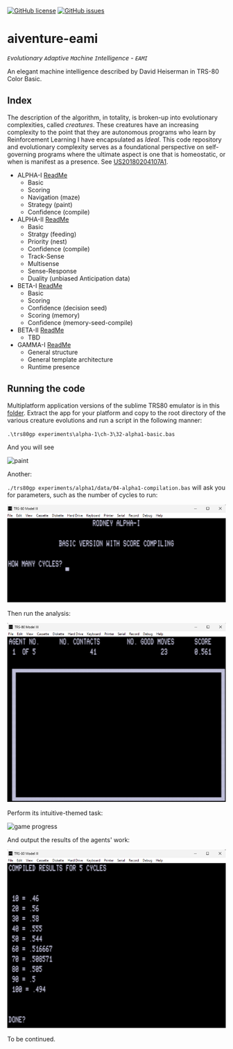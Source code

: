 [![GitHub license](https://img.shields.io/github/license/cartheur/aiventure-eami)](https://github.com/cartheur/aiventure-eami/blob/main/LICENSE.txt)
[![GitHub issues](https://img.shields.io/github/issues/cartheur/aiventure-eami)](https://github.com/cartheur/aiventure-eami/issues)

# aiventure-eami

_`E`volutionary `A`daptive `M`achine `I`ntelligence - `EAMI`_

An elegant machine intelligence described by David Heiserman in TRS-80 Color Basic.

## Index

The description of the algorithm, in totality, is broken-up into evolutionary complexities, called _creatures_. These creatures have an increasing complexity to the point that they are autonomous programs who learn by Reinforcement Learning I have encapsulated as _Ideal_. This code repository and evolutionary complexity serves as a foundational perspective on self-governing programs where the ultimate aspect is one that is homeostatic, or when is manifest as a presence. See [US20180204107A1](/literature/US20180204107A1.pdf).

* ALPHA-I [ReadMe](/experiments/alpha-1/README.md)
    - Basic
    - Scoring
    - Navigation (maze)
    - Strategy (paint)
    - Confidence (compile)
* ALPHA-II [ReadMe](/experiments/alpha-2/README.md)
    - Basic
    - Stratgy (feeding)
    - Priority (nest)
    - Confidence (compile)
    - Track-Sense
    - Multisense
    - Sense-Response
    - Duality (unbiased Anticipation data)
* BETA-I [ReadMe](/experiments/beta-1/README.md)
    - Basic
    - Scoring
    - Confidence (decision seed)
    - Scoring (memory)
    - Confidence (memory-seed-compile)
* BETA-II [ReadMe](/experiments/beta-2/README.md)
    - TBD
* GAMMA-I [ReadMe](/experiments/gamma-1/README.md)
    - General structure
    - General template architecture
    - Runtime presence

## Running the code

Multiplatform application versions of the sublime TRS80 emulator is in this [folder](/emulator/). Extract the app for your platform and copy to the root directory of the various creature evolutions and run a script in the following manner:

`.\trs80gp experiments\alpha-1\ch-3\32-alpha1-basic.bas`

And you will see

![paint](/playback/alpha-paint.gif "paint")

Another:

`./trs80gp experiments/alpha1/data/04-alpha1-compilation.bas` will ask you for parameters, such as the number of cycles to run:

![game params](/images/parameters.png "parameters")

Then run the analysis:

![game play](/images/gameplay1.png "play")

Perform its intuitive-themed task:

![game progress](/images/trs80-0.gif "progress")

And output the results of the agents' work:

![game output](/images/output.png "output")

To be continued.
